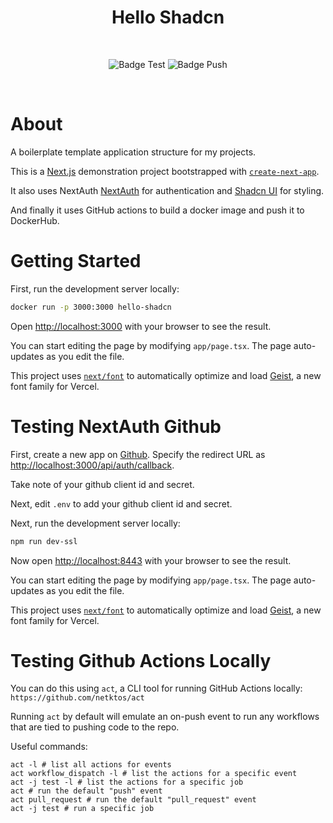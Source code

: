 <div align="center">
  <h1>Hello Shadcn</h1>
  <br/>

![Badge Test](https://github.com/amplexus/hello-shadcn/actions/workflows/test.yaml/badge.svg)
![Badge Push](https://github.com/amplexus/hello-shadcn/actions/workflows/push.yaml/badge.svg)

  <br/>
</div>

# About

A boilerplate template application structure for my projects.

This is a [Next.js](https://nextjs.org) demonstration project bootstrapped with [`create-next-app`](https://nextjs.org/docs/app/api-reference/cli/create-next-app).

It also uses NextAuth [NextAuth](https://next-auth.js) for authentication and [Shadcn UI](https://ui.shadcn.com) for styling.

And finally it uses GitHub actions to build a docker image and push it to DockerHub.

# Getting Started

First, run the development server locally:

```bash
docker run -p 3000:3000 hello-shadcn
```

Open [http://localhost:3000](http://localhost:3000) with your browser to see the result.

You can start editing the page by modifying `app/page.tsx`. The page auto-updates as you edit the file.

This project uses [`next/font`](https://nextjs.org/docs/app/building-your-application/optimizing/fonts) to automatically optimize and load [Geist](https://vercel.com/font), a new font family for Vercel.

# Testing NextAuth Github

First, create a new app on [Github](https://github.com/settings/apps/new). Specify the redirect URL as [http://localhost:3000/api/auth/callback](https://localhost:8443/api/auth/callback).

Take note of your github client id and secret.

Next, edit `.env` to add your github client id and secret.

Next, run the development server locally:

```bash
npm run dev-ssl
```

Now open [http://localhost:8443](http://localhost:8443) with your browser to see the result.

You can start editing the page by modifying `app/page.tsx`. The page auto-updates as you edit the file.

This project uses [`next/font`](https://nextjs.org/docs/app/building-your-application/optimizing/fonts) to automatically optimize and load [Geist](https://vercel.com/font), a new font family for Vercel.

# Testing Github Actions Locally

You can do this using `act`, a CLI tool for running GitHub Actions locally: `https://github.com/netktos/act`

Running `act` by default will emulate an on-push event to run any workflows that are tied to pushing code to the repo.

Useful commands:

```
act -l # list all actions for events
act workflow_dispatch -l # list the actions for a specific event
act -j test -l # list the actions for a specific job
act # run the default "push" event
act pull_request # run the default "pull_request" event
act -j test # run a specific job
```
